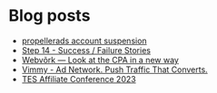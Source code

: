 # Blog posts
<!-- BLOG-POST-LIST:START -->
- [propellerads account suspension](https://afflift.com/f/threads/propellerads-account-suspension.10339/)
- [Step 14 - Success / Failure Stories](https://afflift.com/f/threads/step-14-success-failure-stories.2951/)
- [Webvõrk — Look at the CPA in a new way](https://afflift.com/f/threads/webv%C3%B5rk-%E2%80%94-look-at-the-cpa-in-a-new-way.2820/)
- [Vimmy - Ad Network. Push Traffic That Converts.](https://afflift.com/f/threads/vimmy-ad-network-push-traffic-that-converts.5871/)
- [TES Affiliate Conference 2023](https://afflift.com/f/threads/tes-affiliate-conference-2023.10302/)
<!-- BLOG-POST-LIST:END -->
